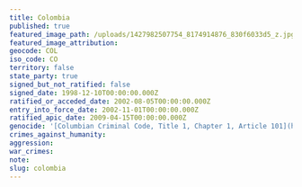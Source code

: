 ```yaml
---
title: Colombia
published: true
featured_image_path: /uploads/1427982507754_8174914876_830f6033d5_z.jpg
featured_image_attribution:
geocode: COL
iso_code: CO
territory: false
state_party: true
signed_but_not_ratified: false
signed_date: 1998-12-10T00:00:00.000Z
ratified_or_acceded_date: 2002-08-05T00:00:00.000Z
entry_into_force_date: 2002-11-01T00:00:00.000Z
ratified_apic_date: 2009-04-15T00:00:00.000Z
genocide: '[Columbian Criminal Code, Title 1, Chapter 1, Article 101](https://iccdb.hrlc.net/data/doc/252/)'
crimes_against_humanity:
aggression:
war_crimes:
note:
slug: colombia
---
```



